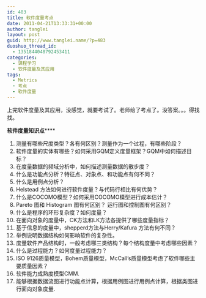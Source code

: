 ```yaml
---
id: 483
title: 软件度量考点
date: 2011-04-21T13:33:31+00:00
author: tanglei
layout: post
guid: http://www.tanglei.name/?p=483
duoshuo_thread_id:
  - 1351844048792453411
categories:
  - 课程学习
  - 软件度量及其应用
tags:
  - Metrics
  - 考点
  - 软件度量
---
```

上完软件度量及其应用，没感觉，就要考试了。老师给了考点了。没答案。。。得找找。

**软件度量知识点******

  1. 测量有哪些尺度类型？各有何区别？测量作为一个过程，有哪些阶段？
  2. 软件度量的实体有哪些？如何采用GQM定义度量框架？GQM中如何描述目标？
  3. 在度量数据的频域分析中，如何描述测量数据的散步度？
  4. 什么是功能点分析？特征点、对象点、和功能点有何不同？
  5. 什么是用例点分析？
  6. Helstead 方法如何进行软件度量？与代码行相比有何优势？
  7. 什么是COCOMO模型？如何采用COCOMO模型进行成本估计？
  8. Pareto 图和 Histogram 图有何区别？ 运行图和控制图有何区别？
  9. 什么是程序的环形复杂度？如何度量？
 10. 在面向对象的度量中，CK方法和LK方法各提供了哪些度量指标？
 11. 基于信息的度量中，shepperd方法与Herry/Kafura 方法有何不同？
 12. 举例说明数据结构如何影响软件的复杂性。
 13. 度量软件产品结构时，一般考虑哪三类结构？每个结构度量中考虑哪些因素？
 14. 什么是过程能力？如何度量过程能力？
 15. ISO 9126质量模型，Bohem质量模型，McCall’s质量模型考虑了软件哪些主要质量因素？
 16. 软件能力成熟度模型CMM.
 17. 能够根据数据流图进行功能点计算，根据用例图进行用例点计算，根据类图进行面向对象度量.
